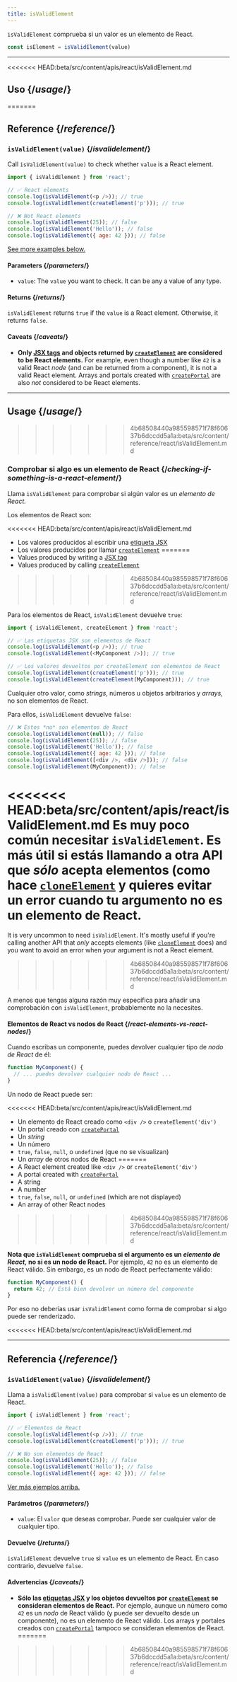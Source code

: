 ```yaml
---
title: isValidElement
---
```


<Intro>

`isValidElement` comprueba si un valor es un elemento de React.

```js
const isElement = isValidElement(value)
```

</Intro>

<InlineToc />

---

<<<<<<< HEAD:beta/src/content/apis/react/isValidElement.md
## Uso {/*usage*/}
=======
## Reference {/*reference*/}

### `isValidElement(value)` {/*isvalidelement*/}

Call `isValidElement(value)` to check whether `value` is a React element.

```js
import { isValidElement } from 'react';

// ✅ React elements
console.log(isValidElement(<p />)); // true
console.log(isValidElement(createElement('p'))); // true

// ❌ Not React elements
console.log(isValidElement(25)); // false
console.log(isValidElement('Hello')); // false
console.log(isValidElement({ age: 42 })); // false
```

[See more examples below.](#usage)

#### Parameters {/*parameters*/}

* `value`: The `value` you want to check. It can be any a value of any type.

#### Returns {/*returns*/}

`isValidElement` returns `true` if the `value` is a React element. Otherwise, it returns `false`.

#### Caveats {/*caveats*/}

* **Only [JSX tags](/learn/writing-markup-with-jsx) and objects returned by [`createElement`](/reference/react/createElement) are considered to be React elements.** For example, even though a number like `42` is a valid React *node* (and can be returned from a component), it is not a valid React element. Arrays and portals created with [`createPortal`](/reference/react-dom/createPortal) are also *not* considered to be React elements.

---

## Usage {/*usage*/}
>>>>>>> 4b68508440a985598571f78f60637b6dccdd5a1a:beta/src/content/reference/react/isValidElement.md

### Comprobar si algo es un elemento de React {/*checking-if-something-is-a-react-element*/}

Llama `isValidElement` para comprobar si algún valor es un *elemento de React.*

Los elementos de React son:

<<<<<<< HEAD:beta/src/content/apis/react/isValidElement.md
- Los valores producidos al escribir una [etiqueta JSX](/learn/writing-markup-with-jsx)
- Los valores producidos por llamar [`createElement`](/apis/react/createElement)
=======
- Values produced by writing a [JSX tag](/learn/writing-markup-with-jsx)
- Values produced by calling [`createElement`](/reference/react/createElement)
>>>>>>> 4b68508440a985598571f78f60637b6dccdd5a1a:beta/src/content/reference/react/isValidElement.md

Para los elementos de React, `isValidElement` devuelve `true`:

```js
import { isValidElement, createElement } from 'react';

// ✅ Las etiquetas JSX son elementos de React
console.log(isValidElement(<p />)); // true
console.log(isValidElement(<MyComponent />)); // true

// ✅ Los valores devueltos por createElement son elementos de React
console.log(isValidElement(createElement('p'))); // true
console.log(isValidElement(createElement(MyComponent))); // true
```

Cualquier otro valor, como _strings_, números u objetos arbitrarios y _arrays_, no son elementos de React.

Para ellos, `isValidElement` devuelve `false`:

```js
// ❌ Estos *no* son elementos de React
console.log(isValidElement(null)); // false
console.log(isValidElement(25)); // false
console.log(isValidElement('Hello')); // false
console.log(isValidElement({ age: 42 })); // false
console.log(isValidElement([<div />, <div />])); // false
console.log(isValidElement(MyComponent)); // false
```

<<<<<<< HEAD:beta/src/content/apis/react/isValidElement.md
Es muy poco común necesitar `isValidElement`. Es más útil si estás llamando a otra API que *sólo* acepta elementos (como hace [`cloneElement`](/apis/react/cloneElement) y quieres evitar un error cuando tu argumento no es un elemento de React.
=======
It is very uncommon to need `isValidElement`. It's mostly useful if you're calling another API that *only* accepts elements (like [`cloneElement`](/reference/react/cloneElement) does) and you want to avoid an error when your argument is not a React element.
>>>>>>> 4b68508440a985598571f78f60637b6dccdd5a1a:beta/src/content/reference/react/isValidElement.md

A menos que tengas alguna razón muy específica para añadir una comprobación con `isValidElement`, probablemente no la necesites.

<DeepDive>

#### Elementos de React vs nodos de React {/*react-elements-vs-react-nodes*/}

Cuando escribas un componente, puedes devolver cualquier tipo de *nodo de React* de él:

```js
function MyComponent() {
  // ... puedes devolver cualquier nodo de React ...
}
```

Un nodo de React puede ser:

<<<<<<< HEAD:beta/src/content/apis/react/isValidElement.md
- Un elemento de React creado como `<div />` o `createElement('div')`
- Un portal creado con [`createPortal`](/apis/react-dom/createPortal)
- Un _string_
- Un número
- `true`, `false`, `null`, o `undefined` (que no se visualizan)
- Un _array_ de otros nodos de React
=======
- A React element created like `<div />` or `createElement('div')`
- A portal created with [`createPortal`](/reference/react-dom/createPortal)
- A string
- A number
- `true`, `false`, `null`, or `undefined` (which are not displayed)
- An array of other React nodes
>>>>>>> 4b68508440a985598571f78f60637b6dccdd5a1a:beta/src/content/reference/react/isValidElement.md

**Nota que `isValidElement` comprueba si el argumento es un *elemento de React,* no si es un nodo de React.** Por ejemplo, `42` no es un elemento de React válido. Sin embargo, es un nodo de React perfectamente válido:

```js
function MyComponent() {
  return 42; // Está bien devolver un número del componente
}
```

Por eso no deberías usar `isValidElement` como forma de comprobar si algo puede ser renderizado.

</DeepDive>
<<<<<<< HEAD:beta/src/content/apis/react/isValidElement.md

---

## Referencia {/*reference*/}

### `isValidElement(value)` {/*isvalidelement*/}

Llama a `isValidElement(value)` para comprobar si `value` es un elemento de React.

```js
import { isValidElement } from 'react';

// ✅ Elementos de React
console.log(isValidElement(<p />)); // true
console.log(isValidElement(createElement('p'))); // true

// ❌ No son elementos de React
console.log(isValidElement(25)); // false
console.log(isValidElement('Hello')); // false
console.log(isValidElement({ age: 42 })); // false
```

[Ver más ejemplos arriba.](#usage)

#### Parámetros {/*parameters*/}

* `value`: El `valor` que deseas comprobar. Puede ser cualquier valor de cualquier tipo.

#### Devuelve {/*returns*/}

`isValidElement` devuelve `true` si `value` es un elemento de React. En caso contrario, devuelve `false`.

#### Advertencias {/*caveats*/}

* **Sólo las [etiquetas JSX](/learn/writing-markup-with-jsx) y los objetos devueltos por [`createElement`](/apis/react/createElement) se consideran elementos de React.**  Por ejemplo, aunque un número como `42` es un *nodo* de React válido (y puede ser devuelto desde un componente), no es un elemento de React válido. Los arrays y portales creados con [`createPortal`](/apis/react-dom/createPortal) tampoco se consideran elementos de React.
=======
>>>>>>> 4b68508440a985598571f78f60637b6dccdd5a1a:beta/src/content/reference/react/isValidElement.md
